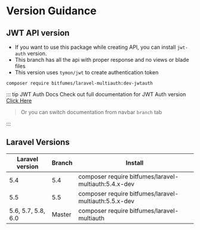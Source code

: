 # Version Guidance

## JWT API version

- If you want to use this package while creating API, you can install `jwt-auth` version.
- This branch has all the api with proper response and no views or blade files
- This version uses `tymon/jwt` to create authentication token

```bash{1}
composer require bitfumes/laravel-multiauth:dev-jwtauth
```

::: tip JWT Auth Docs
Check out full documentation for JWT Auth version [Click Here](https://bitfumes.github.io/laravel-multiauth/jwt-auth/installation.html)

> Or you can switch documentation from navbar `branch` tab

:::

## Laravel Versions

| Laravel version    | Branch | Install                                               |
| ------------------ | ------ | ----------------------------------------------------- |
| 5.4                | 5.4    | composer require bitfumes/laravel-multiauth:5.4.x-dev |
| 5.5                | 5.5    | composer require bitfumes/laravel-multiauth:5.5.x-dev |
| 5.6, 5.7, 5.8, 6.0 | Master | composer require bitfumes/laravel-multiauth           |
